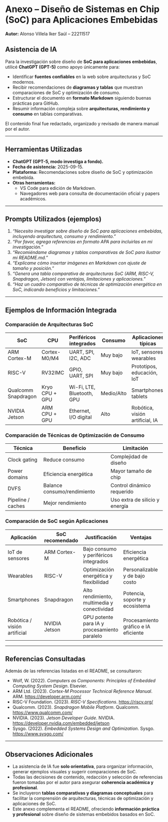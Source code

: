 # Anexo – Diseño de Sistemas en Chip (SoC) para Aplicaciones Embebidas  
**Autor:** Alonso Villela Iker Saúl – 22211517  

## Asistencia de IA  

Para la investigación sobre diseño de **SoC para aplicaciones embebidas**, utilicé **ChatGPT (GPT-5)** como apoyo únicamente para:  

- Identificar **fuentes confiables** en la web sobre arquitecturas y SoC modernos.  
- Recibir recomendaciones de **diagramas y tablas** que muestran comparaciones de SoC y optimización de consumo.  
- Estructurar el documento en **formato Markdown** siguiendo buenas prácticas para GitHub.  
- Resumir información compleja sobre **arquitecturas, rendimiento y consumo** en tablas comparativas.  

El contenido final fue redactado, organizado y revisado de manera manual por el autor.  

---

## Herramientas Utilizadas  
- **ChatGPT (GPT-5, modo investiga a fondo).**  
- **Fecha de asistencia:** 2025-09-15.  
- **Plataforma:** Recomendaciones sobre diseño de SoC y optimización embebida.  
- **Otras herramientas:**  
  - VS Code para edición de Markdown.  
  - Navegadores web para consulta de documentación oficial y papers académicos.  

---

## Prompts Utilizados (ejemplos)  
1. *“Necesito investigar sobre diseño de SoC para aplicaciones embebidas, incluyendo arquitectura, consumo y rendimiento.”*  
2. *“Por favor, agrega referencias en formato APA para incluirlas en mi investigación.”*  
3. *“Recomiéndame diagramas y tablas comparativas de SoC para ilustrar mi README.md.”*  
4. *“Explícame cómo insertar imágenes en Markdown con ajuste de tamaño y posición.”*  
5. *“Genera una tabla comparativa de arquitecturas SoC (ARM, RISC-V, Snapdragon, Jetson) con ventajas, limitaciones y aplicaciones.”*  
6. *“Haz un cuadro comparativo de técnicas de optimización energética en SoC, indicando beneficios y limitaciones.”*  

---

## Ejemplos de Información Integrada  

### Comparación de Arquitecturas SoC
| SoC | CPU | Periféricos integrados | Consumo | Aplicaciones típicas |
|-----|-----|----------------------|---------|-------------------|
| ARM Cortex-M | Cortex-M0/M4 | UART, SPI, I2C, ADC | Muy bajo | IoT, sensores, wearables |
| RISC-V | RV32IMC | GPIO, UART, SPI | Muy bajo | Prototipos, educación, IoT |
| Qualcomm Snapdragon | Kryo CPU + GPU | Wi-Fi, LTE, Bluetooth, GPU | Medio/Alto | Smartphones, tablets |
| NVIDIA Jetson | ARM CPU + GPU | Ethernet, I/O digital | Alto | Robótica, visión artificial, IA |

### Comparación de Técnicas de Optimización de Consumo
| Técnica | Beneficio | Limitación |
|---------|-----------|-----------|
| Clock gating | Reduce consumo | Complejidad de diseño |
| Power domains | Eficiencia energética | Mayor tamaño de chip |
| DVFS | Balance consumo/rendimiento | Control dinámico requerido |
| Pipeline / caches | Mejor rendimiento | Uso extra de silicio y energía |

### Comparación de SoC según Aplicaciones  
| Aplicación | SoC recomendado | Justificación | Ventajas | Limitaciones |
|------------|----------------|---------------|----------|-------------|
| IoT de sensores | ARM Cortex-M | Bajo consumo y periféricos integrados | Eficiencia energética | Capacidad limitada de procesamiento |
| Wearables | RISC-V | Optimización energética y flexibilidad | Personalizable y de bajo costo | Ecosistema software reducido |
| Smartphones | Snapdragon | Alto rendimiento, multimedia y conectividad | Potencia, soporte y ecosistema | Consumo elevado y costo |
| Robótica / visión artificial | NVIDIA Jetson | GPU potente para IA y procesamiento paralelo | Procesamiento gráfico e IA eficiente | Alto consumo y precio |

---

## Referencias Consultadas  
Además de las referencias listadas en el README, se consultaron:  

- Wolf, W. (2022). *Computers as Components: Principles of Embedded Computing System Design*. Elsevier.  
- ARM Ltd. (2023). *Cortex-M Processor Technical Reference Manual*. ARM. https://developer.arm.com/  
- RISC-V Foundation. (2023). *RISC-V Specifications*. https://riscv.org/  
- Qualcomm. (2023). *Snapdragon Mobile Platform*. Qualcomm. https://www.qualcomm.com/  
- NVIDIA. (2023). *Jetson Developer Guide*. NVIDIA. https://developer.nvidia.com/embedded/jetson  
- Sysgo. (2022). *Embedded Systems Design and Optimization*. Sysgo. https://www.sysgo.com/  

---

## Observaciones Adicionales  

- La asistencia de IA fue **solo orientativa**, para organizar información, generar ejemplos visuales y sugerir comparaciones de SoC.  
- Todas las decisiones de contenido, redacción y selección de referencias fueron tomadas por el autor para asegurar **coherencia académica y profesional**.  
- Se incluyeron **tablas comparativas y diagramas conceptuales** para facilitar la comprensión de arquitecturas, técnicas de optimización y aplicaciones de SoC.  
- Este anexo complementa el README, ofreciendo **información práctica y profesional** sobre diseño de sistemas embebidos basados en SoC.  

